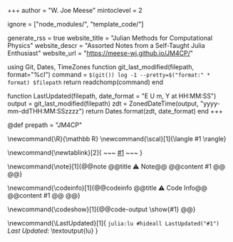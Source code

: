 <!--
Add here global page variables to use throughout your website.
-->
+++
author = "W. Joe Meese"
mintoclevel = 2

ignore = ["node_modules/", "template_code/"]

generate_rss = true
website_title = "Julian Methods for Computational Physics"
website_descr = "Assorted Notes from a Self-Taught Julia Enthusiast"
website_url   = "https://meese-wj.github.io/JM4CP/"

using Git, Dates, TimeZones
function git_last_modified(filepath, format="%cI")
    command = `$(git()) log -1 --pretty=$("format:" * format) $filepath`
    return readchomp(command)
end

function LastUpdated(filepath, date_format = "E U m, Y at HH:MM:SS")
    output = git_last_modified(filepath)
    zdt = ZonedDateTime(output, "yyyy-mm-ddTHH:MM:SSzzzz")
    return Dates.format(zdt, date_format)
end
+++

@def prepath = "JM4CP"

<!--
Add here global latex commands to use throughout your pages.
-->
\newcommand{\R}{\mathbb R}
\newcommand{\scal}[1]{\langle #1 \rangle}

\newcommand{\newtablink}[2]{
    ~~~
    <a href="#2" target="_blank">#1</a>
    ~~~
}

\newcommand{\note}[1]{@@note @@title ⚠ Note@@ @@content #1 @@ @@}

\newcommand{\codeinfo}[1]{@@codeinfo @@title ⚠ Code Info@@ @@content #1 @@ @@}

\newcommand{\codeshow}[1]{@@code-output \show{#1} @@}

\newcommand{\LastUpdated}[1]{
    ```julia:lu
    #hideall
    LastUpdated("#1")
    ```
    _Last Updated:_ \textoutput{lu}
}


